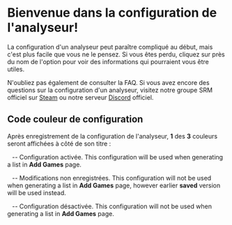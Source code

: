 # Bienvenue dans la configuration de l'analyseur!

La configuration d'un analyseur peut paraître compliqué au début, mais c'est plus facile que vous ne le pensez. Si vous êtes perdu, cliquez sur <span class="infoIcon" style="top: 0.15em;"></span> près du nom de l'option pour voir des informations qui pourraient vous être utiles.

N'oubliez pas également de consulter la FAQ. Si vous avez encore des questions sur la configuration d'un analyseur, visitez notre groupe SRM officiel sur [Steam](http://steamcommunity.com/groups/steamrommanager) ou notre serveur [Discord](https://discord.gg/bnSVJrz) officiel.

## Code couleur de configuration

Après enregistrement de la configuration de l'analyseur, **1** des **3** couleurs seront affichées à côté de son titre :

<span style="margin-bottom: 0.05em;display: inline-block;border-radius: 50%;width: 0.5em;height: 0.5em;background-color: var(--color-nav-link-enabled)"></span> -- Configuration activée. This configuration will be used when generating a list in **Add Games** page.

<span style="margin-bottom: 0.05em;display: inline-block;border-radius: 50%;width: 0.5em;height: 0.5em;background-color: var(--color-nav-link-unsaved)"></span> -- Modifications non enregistrées. This configuration will not be used when generating a list in **Add Games** page, however earlier **saved** version will be used instead.

<span style="margin-bottom: 0.05em;display: inline-block;border-radius: 50%;width: 0.5em;height: 0.5em;background-color: var(--color-nav-link-disabled)"></span> -- Configuration désactivée. This configuration will not be used when generating a list in **Add Games** page.